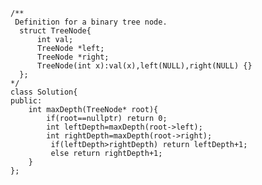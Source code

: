     /**
     Definition for a binary tree node.
      struct TreeNode{
          int val;
          TreeNode *left;
          TreeNode *right;
          TreeNode(int x):val(x),left(NULL),right(NULL) {}
      };
    */
    class Solution{
    public:
        int maxDepth(TreeNode* root){
            if(root==nullptr) return 0;
            int leftDepth=maxDepth(root->left);
            int rightDepth=maxDepth(root->right);
             if(leftDepth>rightDepth) return leftDepth+1;
             else return rightDepth+1;
        }
    };

